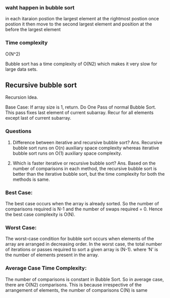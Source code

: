 ### waht happen in bubble sort   
in each itaraion postion the largest element at the rightmost postion
once postion it then move to the second largest element and position at the before the largest element

### Time complexity
O(N^2)

Bubble sort has a time complexity of O(N2) which makes it very slow for large data sets.


## Recursive bubble sort
Recursion Idea.  

Base Case: If array size is 1, return.
Do One Pass of normal Bubble Sort. This pass fixes last element of current subarray.
Recur for all elements except last of current subarray.

### Questions
1. Difference between iterative and recursive bubble sort?
Ans. Recursive bubble sort runs on O(n) auxiliary space complexity whereas iterative bubble sort runs on O(1) auxiliary space complexity.

2. Which is faster iterative or recursive bubble sort?
Ans. Based on the number of comparisons in each method, the recursive bubble sort is better than the iterative bubble sort, but the time complexity for both the methods is same.


### Best Case: 
 The best case occurs when the array is already sorted. So the number of comparisons required is N-1 and the number of swaps required = 0. Hence the best case complexity is O(N).
### Worst Case:  
The worst-case condition for bubble sort occurs when elements of the array are arranged in decreasing order.
In the worst case, the total number of iterations or passes required to sort a given array is (N-1). where ‘N’ is the number of elements present in the array.
### Average Case Time Complexity: 
The number of comparisons is constant in Bubble Sort. So in average case, there are O(N2) comparisons. This is because irrespective of the arrangement of elements, the number of comparisons C(N) is same